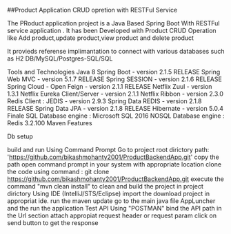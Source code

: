 ##Product Application CRUD opretion with RESTFul Service

The PRoduct application project is a Java Based Spring Boot With RESTFul service application . It has been Developed with Product CRUD Operation like Add product,update product,view product and delete product

It provieds referense implimantation to connect with various databases  such as H2 DB/MySQL/Postgres-SQL/SQL



Tools and Technologies
Java 8
Spring Boot - version 2.1.5 RELEASE
Spring Web MVC - version 5.1.7 RELEASE
Spring SESSION - version 2.1.6 RELEASE
Spring Cloud - Open Feign - version 2.1.1 RELEASE
Netflix Zuul - version 1.3.1
Netflix Eureka Client/Server - version 2.1.1
Netflix Ribbon - version 2.3.0
Redis Client : JEDIS - version 2.9.3
Spring Data REDIS - version 2.1.8 RELEASE
Spring Data JPA - version 2.1.8 RELEASE
Hibernate - version 5.0.4 Finale
SQL Database engine : Microsoft SQL 2016
NOSQL Database engine : Redis 3.2.100
Maven
Features

Db setup



build and run 
Using Command Prompt
Go to project root dirictory path: 'https://github.com/bikashmohanty2001/ProductBackendApp.git' copy the path
open command prompt in your system with appropriate location 
clone the code using command : git clone https://github.com/bikashmohanty2001/ProductBackendApp.git
execute the command "mvn clean install" to clean and build the project in project dirictory
Using IDE (IntelliJ/STS/Eclipse)
import the download project in appropriat ide.
run the maven update 
go to the main java file AppLuncher and the run the application
Test API 
Using "POSTMAN"
bind the API path in the Url section 
attach appropiat request header or request param
click on send button to get the response



